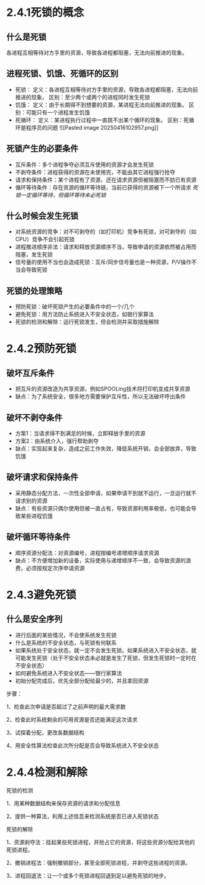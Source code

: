 # 2.4.1死锁的概念
## 什么是死锁
各进程互相等待对方手里的资源，导致各进程都阻塞，无法向前推进的现象。
## 进程死锁、饥饿、死循环的区别
- 死锁：
	定义：各进程互相等待对方手里的资源，导致各进程都阻塞，无法向前推进的现象。
	区别：至少两个或两个的进程同时发生死锁
- 饥饿：
	定义：由于长期得不到想要的资源，某进程无法向前推进的现象。
	区别：可能只有一个进程发生饥饿
- 死循环：
	定义：某进程执行过程中一直跳不出某个循环的现象。
	区别：死循环是程序员的问题
![[Pasted image 20250416102957.png]]
## 死锁产生的必要条件
- 互斥条件：多个进程争夺必须互斥使用的资源才会发生死锁
- 不剥夺条件：进程获得的资源在未使用完，不能由其它进程强行抢夺
- 请求和保持条件：某个进程有了资源，还在请求资源但被阻塞而不妨已有资源
- 循环等待条件：存在资源的循环等待链，当前已获得的资源被下一个所请求
*死锁一定循环等待，但循环等待未必死锁*
## 什么时候会发生死锁
- 对系统资源的竞争：对不可剥夺的（如打印机）竞争有死锁，对可剥夺的（如CPU）竞争不会引起死锁
- 进程推进顺序非法：请求和释放资源顺序不当，导致申请的资源依然被占用而阻塞，发生死锁
- 信号量的使用不当也会造成死锁：互斥/同步信号量也是一种资源，P/V操作不当会导致死锁

## 死锁的处理策略

- 预防死锁：破坏死锁产生的必要条件中的一个/几个
- 避免死锁：用方法防止系统进入不安全状态，如银行家算法
- 死锁的检测和解除：运行死锁发生，但会检测并采取措施解除

# 2.4.2预防死锁
## 破坏互斥条件
- 把互斥的资源改造为共享资源，例如SPOOLing技术将打印机变成共享资源
- 缺点：为了系统安全，很多地方需要保护互斥性，所以无法破坏呼出条件
## 破坏不剥夺条件
- 方案1：当请求得不到满足的时候，立即释放手里的资源
- 方案2：由系统介入，强行帮助剥夺
- 缺点：实现起来复杂，造成之前工作失效，降低系统开销，会全部放弃，导致饥饿
## 破坏请求和保持条件
- 采用静态分配方法，一次性全部申请，如果申请不到就不运行，一旦运行就不请求别的资源
- 缺点：有些资源只偶尔使用但被一直占有，导致资源利用率极低，也可能会导致某些进程饥饿
## 破坏循环等待条件
- 顺序资源分配法：对资源编号，进程按编号递增顺序请求资源
- 缺点：不方便增加新的设备，实际使用与递增顺序不一致，会导致资源的浪费，必须按规定次序申请资源

# 2.4.3避免死锁
## 什么是安全序列
- 进行后面的某些情况，不会使系统发生死锁
- 什么是系统的不安全状态，与死锁有何联系
- 如果系统处于安全状态，就一定不会发生死锁。如果系统进入不安全状态，就可能发生死锁（处于不安全状态未必就是发生了死锁，但发生死锁时一定时在不安全状态）
- 如何避免系统进入不安全状态——银行家算法
- 初始分配完成后，优先全部分配给最少的，并且拿回资源

步骤：

1、检查此次申请是否超过了之前声明的最大需求数

2、检查此时系统剩余的可用资源是否还能满足这次请求

3、试探着分配，更改各数据结构

4、用安全性算法检查此次所分配是否会导致系统进入不安全状态
# 2.4.4检测和解除
死锁的检测

1、用某种数据结构来保存资源的请求和分配信息

2、提供一种算法，利用上述信息来检测系统是否已进入死锁状态

死锁的解除

1、资源剥夺法：挂起某些死锁进程，并抢占它的资源，将这些资源分配给其他的死锁进程。

2、撤销进程法：强制撤销部分，甚至全部死锁进程，并剥夺这些进程的资源。

3、进程回退法：让一个或多个死锁进程回退到足以避免死锁的地步。